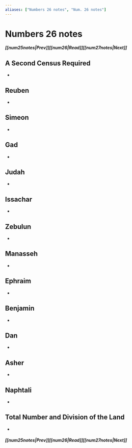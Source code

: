 ```yaml
---
aliases: ["Numbers 26 notes", "Num. 26 notes"]
---
```

# Numbers 26 notes
##### <span class=arrow-left></span>[[num25notes|Prev]]<span class=navigation-separator></span>[[num26|Read]]<span class=navigation-separator></span>[[num27notes|Next]]<span class=arrow-right></span>
## A Second Census Required
- 
## Reuben
- 
## Simeon
- 
## Gad
- 
## Judah
- 
## Issachar
- 
## Zebulun
- 
## Manasseh
- 
## Ephraim
- 
## Benjamin
- 
## Dan
- 
## Asher
- 
## Naphtali
- 
## Total Number and Division of the Land
- 
##### <span class=arrow-left></span>[[num25notes|Prev]]<span class=navigation-separator></span>[[num26|Read]]<span class=navigation-separator></span>[[num27notes|Next]]<span class=arrow-right></span>